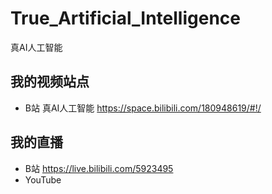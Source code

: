 # True_Artificial_Intelligence
真AI人工智能


## 我的视频站点
- B站 真AI人工智能  https://space.bilibili.com/180948619/#!/
	
## 我的直播
- B站 	https://live.bilibili.com/5923495
- YouTube